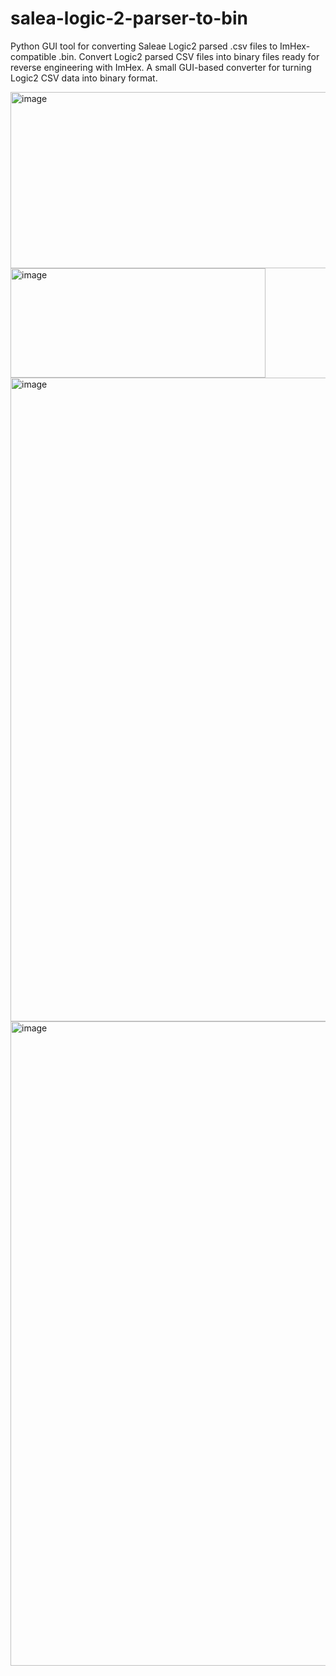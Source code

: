 # salea-logic-2-parser-to-bin
Python GUI tool for converting Saleae Logic2 parsed .csv files to ImHex-compatible .bin. 
Convert Logic2 parsed CSV files into binary files ready for reverse engineering with ImHex. 
A small GUI-based converter for turning Logic2 CSV data into binary format.

<img width="649" height="282" alt="image" src="https://github.com/user-attachments/assets/9267673d-226a-4b08-9cfc-d8d4b073cf55" />
<img width="408" height="175" alt="image" src="https://github.com/user-attachments/assets/5a80d9d1-9508-4288-be5d-3415c74bdc92" />
<img width="1916" height="1030" alt="image" src="https://github.com/user-attachments/assets/3f3e581d-c633-4625-9be5-78a40e297e5d" />
<img width="1917" height="1031" alt="image" src="https://github.com/user-attachments/assets/187c446f-d451-49bc-941b-bce3c2b1be81" />
